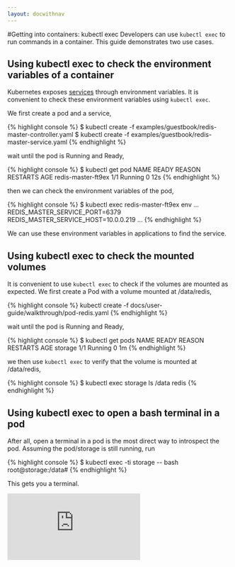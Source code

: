 ```yaml
---
layout: docwithnav
---
```

<!-- BEGIN MUNGE: UNVERSIONED_WARNING -->


<!-- END MUNGE: UNVERSIONED_WARNING -->
﻿#Getting into containers: kubectl exec
Developers can use `kubectl exec` to run commands in a container. This guide demonstrates two use cases.

## Using kubectl exec to check the environment variables of a container

Kubernetes exposes [services](services.html#environment-variables) through environment variables. It is convenient to check these environment variables using `kubectl exec`.


We first create a pod and a service,

{% highlight console %}
$ kubectl create -f examples/guestbook/redis-master-controller.yaml
$ kubectl create -f examples/guestbook/redis-master-service.yaml
{% endhighlight %}

wait until the pod is Running and Ready,

{% highlight console %}
$ kubectl get pod
NAME                 READY     REASON       RESTARTS   AGE
redis-master-ft9ex   1/1       Running      0          12s
{% endhighlight %}

then we can check the environment variables of the pod, 

{% highlight console %}
$ kubectl exec redis-master-ft9ex env
...
REDIS_MASTER_SERVICE_PORT=6379
REDIS_MASTER_SERVICE_HOST=10.0.0.219
...
{% endhighlight %}

We can use these environment variables in applications to find the service.


## Using kubectl exec to check the mounted volumes

It is convenient to use `kubectl exec` to check if the volumes are mounted as expected.
We first create a Pod with a volume mounted at /data/redis,

{% highlight console %}
kubectl create -f docs/user-guide/walkthrough/pod-redis.yaml
{% endhighlight %}

wait until the pod is Running and Ready,

{% highlight console %}
$ kubectl get pods
NAME      READY     REASON    RESTARTS   AGE
storage   1/1       Running   0          1m
{% endhighlight %}

we then use `kubectl exec` to verify that the volume is mounted at /data/redis,

{% highlight console %}
$ kubectl exec storage ls /data
redis
{% endhighlight %}

## Using kubectl exec to open a bash terminal in a pod

After all, open a terminal in a pod is the most direct way to introspect the pod. Assuming the pod/storage is still running, run

{% highlight console %}
$ kubectl exec -ti storage -- bash
root@storage:/data#
{% endhighlight %}

This gets you a terminal.


<!-- BEGIN MUNGE: GENERATED_ANALYTICS -->
[![Analytics](https://kubernetes-site.appspot.com/UA-36037335-10/GitHub/docs/user-guide/getting-into-containers.md?pixel)]()
<!-- END MUNGE: GENERATED_ANALYTICS -->

